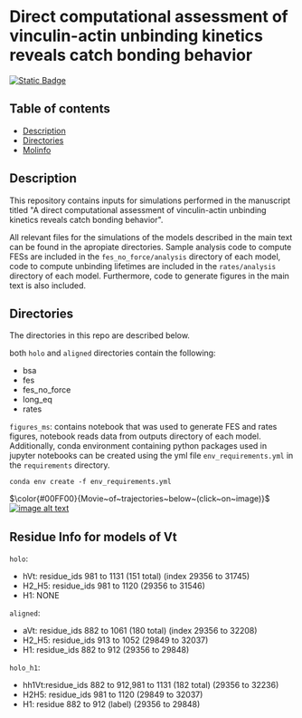# Direct computational assessment of vinculin-actin unbinding kinetics reveals catch bonding behavior
[//]: # (Badges)
[![Static Badge](https://img.shields.io/badge/DOI-10.1101%2F2024.10.10.617580-red)]( https://doi.org/10.1101/2024.10.10.617580)
## Table of contents
* [Description](#Description)
* [Directories](#Directories)
* [Molinfo](#Residue-Info-for-models-of-Vt)

## Description
This repository contains inputs for simulations performed in the manuscript titled "A direct computational assessment of vinculin-actin unbinding kinetics reveals catch bonding behavior". 

All relevant files for the simulations of the models described in the main text can be found in the apropiate directories. Sample analysis code to compute FESs are included in the `fes_no_force/analysis` directory of each model, code to compute unbinding lifetimes are included in the `rates/analysis` directory of each model. Furthermore, code to generate figures in the main text is also included.
## Directories
The directories in this repo are described below.

both `holo` and `aligned` directories contain the following:
- bsa
- fes
- fes_no_force
- long_eq
- rates

`figures_ms`: contains notebook that was used to generate FES and rates figures, notebook reads data from outputs directory of each model. Additionally, conda environment containing python packages used in jupyter notebooks can be created using the yml file `env_requirements.yml` in the `requirements` directory.

```
conda env create -f env_requirements.yml
```` 
$\color{#00FF00}{Movie~of~trajectories~below~(click~on~image)}$
[![image alt text](https://img.youtube.com/vi/zhm1VcawSHU/0.jpg)](http://www.youtube.com/watch?v=zhm1VcawSHU "vinculin_actin complex")
## Residue Info for models of Vt 

`holo`: 
- hVt: residue_ids 981 to 1131 (151 total) (index 29356 to 31745)
- H2_H5: residue_ids 981 to 1120 (29356 to 31546)
- H1: NONE

`aligned`: 
- aVt: residue_ids 882 to 1061 (180 total) (index 29356 to 32208)
- H2_H5: residue_ids 913 to 1052 (29849 to 32037)
- H1: residue_ids 882 to 912 (29356 to 29848)
  

`holo_h1`: 
- hh1Vt:residue_ids 882 to 912,981 to 1131 (182 total) (29356 to 32236)
- H2H5: residue_ids 981 to 1120  (29849 to 32037)
- H1: residue 882 to 912 (label) (29356 to 29848)
  